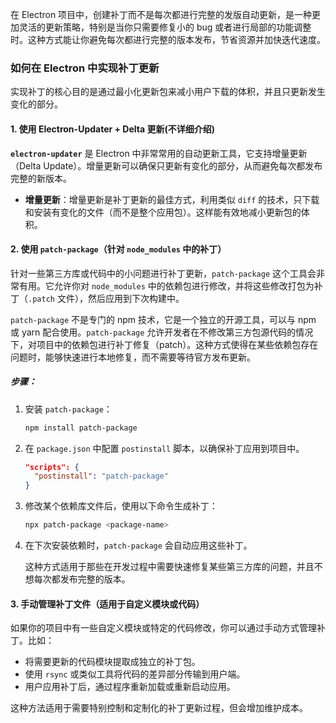 在 Electron 项目中，创建补丁而不是每次都进行完整的发版自动更新，是一种更加灵活的更新策略，特别是当你只需要修复小的 bug 或者进行局部的功能调整时。这种方式能让你避免每次都进行完整的版本发布，节省资源并加快迭代速度。

### 如何在 Electron 中实现补丁更新

实现补丁的核心目的是通过最小化更新包来减小用户下载的体积，并且只更新发生变化的部分。

#### 1. 使用 **Electron-Updater** + **Delta 更新**(不详细介绍)

**`electron-updater`** 是 Electron 中非常常用的自动更新工具，它支持增量更新（Delta Update）。增量更新可以确保只更新有变化的部分，从而避免每次都发布完整的新版本。

- **增量更新**：增量更新是补丁更新的最佳方式，利用类似 `diff` 的技术，只下载和安装有变化的文件（而不是整个应用包）。这样能有效地减小更新包的体积。

#### 2. 使用 **`patch-package`**（针对 `node_modules` 中的补丁）

针对一些第三方库或代码中的小问题进行补丁更新，`patch-package` 这个工具会非常有用。它允许你对 `node_modules` 中的依赖包进行修改，并将这些修改打包为补丁（`.patch` 文件），然后应用到下次构建中。

`patch-package` 不是专门的 npm 技术，它是一个独立的开源工具，可以与 npm 或 yarn 配合使用。`patch-package` 允许开发者在不修改第三方包源代码的情况下，对项目中的依赖包进行补丁修复（patch）。这种方式使得在某些依赖包存在问题时，能够快速进行本地修复，而不需要等待官方发布更新。

##### 步骤：

1. 安装 `patch-package`：
   
   ```bash
   npm install patch-package
   ```

2. 在 `package.json` 中配置 `postinstall` 脚本，以确保补丁应用到项目中。

   ```json
   "scripts": {
     "postinstall": "patch-package"
   }
   ```

3. 修改某个依赖库文件后，使用以下命令生成补丁：

   ```bash
   npx patch-package <package-name>
   ```

4. 在下次安装依赖时，`patch-package` 会自动应用这些补丁。

   这种方式适用于那些在开发过程中需要快速修复某些第三方库的问题，并且不想每次都发布完整的版本。
   

#### 3. **手动管理补丁文件**（适用于自定义模块或代码）

如果你的项目中有一些自定义模块或特定的代码修改，你可以通过手动方式管理补丁。比如：
- 将需要更新的代码模块提取成独立的补丁包。
- 使用 `rsync` 或类似工具将代码的差异部分传输到用户端。
- 用户应用补丁后，通过程序重新加载或重新启动应用。

这种方法适用于需要特别控制和定制化的补丁更新过程，但会增加维护成本。

